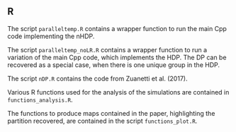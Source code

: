 ## R

The script `paralleltemp.R` contains a wrapper function to run the main Cpp code implementing the nHDP. 

The script `paralleltemp_noLR.R` contains a wrapper function to run a variation of the main Cpp code, which implements the HDP. The DP can be recovered as a special case, when there is one unique group in the HDP.
<!-- Different parameters specified in `paralleltemp` determine which method is implemented. -->

The script `nDP.R` contains the code from Zuanetti et al. (2017).

Various R functions used for the analysis of the simulations are contained in `functions_analysis.R`.

The functions to produce maps contained in the paper, highlighting the partition recovered, are contained in the script `functions_plot.R`.
